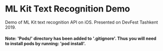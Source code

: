 # ML Kit Text Recognition Demo
Demo of ML Kit text recognition API on iOS. Presented on DevFest Tashkent 2019.

#### Note: 'Pods/' directory has been added to '.gitignore'. Thus you will need to install pods by running: 'pod install'.
